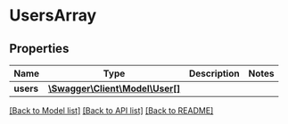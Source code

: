 # UsersArray

## Properties
Name | Type | Description | Notes
------------ | ------------- | ------------- | -------------
**users** | [**\Swagger\Client\Model\User[]**](User.md) |  | 

[[Back to Model list]](../README.md#documentation-for-models) [[Back to API list]](../README.md#documentation-for-api-endpoints) [[Back to README]](../README.md)


